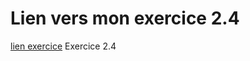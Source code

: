 # Lien vers mon exercice 2.4

[lien exercice](https://marween.github.io/2.4-Character-Manager/) Exercice 2.4